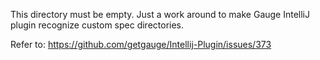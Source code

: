 This directory must be empty. Just a work around to make Gauge IntelliJ plugin recognize custom spec directories.

Refer to: https://github.com/getgauge/Intellij-Plugin/issues/373
